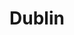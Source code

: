---
title: Dublin
crosslinks:
- ireland
- irishtourism
- TEFL
- GAA
- financialindependence
- running
- Brrrrrrrrrrrrrrrrt
- DevelEire
- DIY
---